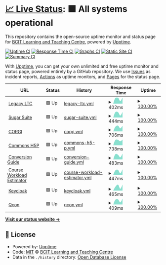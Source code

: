 # [📈 Live Status](https://BCIT-LTC.github.io/status): <!--live status--> **🟩 All systems operational**

This repository contains the open-source uptime monitor and status page for [BCIT Learning and Teaching Centre](https://course-production.ltc.bcit.ca), powered by [Upptime](https://github.com/upptime/upptime).

[![Uptime CI](https://github.com/BCIT-LTC/status/workflows/Uptime%20CI/badge.svg)](https://github.com/BCIT-LTC/status/actions?query=workflow%3A%22Uptime+CI%22)
[![Response Time CI](https://github.com/BCIT-LTC/status/workflows/Response%20Time%20CI/badge.svg)](https://github.com/BCIT-LTC/status/actions?query=workflow%3A%22Response+Time+CI%22)
[![Graphs CI](https://github.com/BCIT-LTC/status/workflows/Graphs%20CI/badge.svg)](https://github.com/BCIT-LTC/status/actions?query=workflow%3A%22Graphs+CI%22)
[![Static Site CI](https://github.com/BCIT-LTC/status/workflows/Static%20Site%20CI/badge.svg)](https://github.com/BCIT-LTC/status/actions?query=workflow%3A%22Static+Site+CI%22)
[![Summary CI](https://github.com/BCIT-LTC/status/workflows/Summary%20CI/badge.svg)](https://github.com/BCIT-LTC/status/actions?query=workflow%3A%22Summary+CI%22)

With [Upptime](https://upptime.js.org), you can get your own unlimited and free uptime monitor and status page, powered entirely by a GitHub repository. We use [Issues](https://github.com/BCIT-LTC/status/issues) as incident reports, [Actions](https://github.com/BCIT-LTC/status/actions) as uptime monitors, and [Pages](https://BCIT-LTC.github.io/status) for the status page.

<!--start: status pages-->
<!-- This summary is generated by Upptime (https://github.com/upptime/upptime) -->
<!-- Do not edit this manually, your changes will be overwritten -->
<!-- prettier-ignore -->
| URL | Status | History | Response Time | Uptime |
| --- | ------ | ------- | ------------- | ------ |
| <img alt="" src="https://icons.duckduckgo.com/ip3/ltc.bcit.ca.ico" height="13"> [Legacy LTC](https://ltc.bcit.ca/multimedia/) | 🟩 Up | [legacy-ltc.yml](https://github.com/BCIT-LTC/status/commits/HEAD/history/legacy-ltc.yml) | <details><summary><img alt="Response time graph" src="./graphs/legacy-ltc/response-time-week.png" height="20"> 402ms</summary><br><a href="https://BCIT-LTC.github.io/status/history/legacy-ltc"><img alt="Response time 368" src="https://img.shields.io/endpoint?url=https%3A%2F%2Fraw.githubusercontent.com%2FBCIT-LTC%2Fstatus%2FHEAD%2Fapi%2Flegacy-ltc%2Fresponse-time.json"></a><br><a href="https://BCIT-LTC.github.io/status/history/legacy-ltc"><img alt="24-hour response time 442" src="https://img.shields.io/endpoint?url=https%3A%2F%2Fraw.githubusercontent.com%2FBCIT-LTC%2Fstatus%2FHEAD%2Fapi%2Flegacy-ltc%2Fresponse-time-day.json"></a><br><a href="https://BCIT-LTC.github.io/status/history/legacy-ltc"><img alt="7-day response time 402" src="https://img.shields.io/endpoint?url=https%3A%2F%2Fraw.githubusercontent.com%2FBCIT-LTC%2Fstatus%2FHEAD%2Fapi%2Flegacy-ltc%2Fresponse-time-week.json"></a><br><a href="https://BCIT-LTC.github.io/status/history/legacy-ltc"><img alt="30-day response time 411" src="https://img.shields.io/endpoint?url=https%3A%2F%2Fraw.githubusercontent.com%2FBCIT-LTC%2Fstatus%2FHEAD%2Fapi%2Flegacy-ltc%2Fresponse-time-month.json"></a><br><a href="https://BCIT-LTC.github.io/status/history/legacy-ltc"><img alt="1-year response time 368" src="https://img.shields.io/endpoint?url=https%3A%2F%2Fraw.githubusercontent.com%2FBCIT-LTC%2Fstatus%2FHEAD%2Fapi%2Flegacy-ltc%2Fresponse-time-year.json"></a></details> | <details><summary><a href="https://BCIT-LTC.github.io/status/history/legacy-ltc">100.00%</a></summary><a href="https://BCIT-LTC.github.io/status/history/legacy-ltc"><img alt="All-time uptime 99.84%" src="https://img.shields.io/endpoint?url=https%3A%2F%2Fraw.githubusercontent.com%2FBCIT-LTC%2Fstatus%2FHEAD%2Fapi%2Flegacy-ltc%2Fuptime.json"></a><br><a href="https://BCIT-LTC.github.io/status/history/legacy-ltc"><img alt="24-hour uptime 100.00%" src="https://img.shields.io/endpoint?url=https%3A%2F%2Fraw.githubusercontent.com%2FBCIT-LTC%2Fstatus%2FHEAD%2Fapi%2Flegacy-ltc%2Fuptime-day.json"></a><br><a href="https://BCIT-LTC.github.io/status/history/legacy-ltc"><img alt="7-day uptime 100.00%" src="https://img.shields.io/endpoint?url=https%3A%2F%2Fraw.githubusercontent.com%2FBCIT-LTC%2Fstatus%2FHEAD%2Fapi%2Flegacy-ltc%2Fuptime-week.json"></a><br><a href="https://BCIT-LTC.github.io/status/history/legacy-ltc"><img alt="30-day uptime 98.60%" src="https://img.shields.io/endpoint?url=https%3A%2F%2Fraw.githubusercontent.com%2FBCIT-LTC%2Fstatus%2FHEAD%2Fapi%2Flegacy-ltc%2Fuptime-month.json"></a><br><a href="https://BCIT-LTC.github.io/status/history/legacy-ltc"><img alt="1-year uptime 99.84%" src="https://img.shields.io/endpoint?url=https%3A%2F%2Fraw.githubusercontent.com%2FBCIT-LTC%2Fstatus%2FHEAD%2Fapi%2Flegacy-ltc%2Fuptime-year.json"></a></details>
| <img alt="" src="https://icons.duckduckgo.com/ip3/sugar-suite.ltc.bcit.ca.ico" height="13"> [Sugar Suite](https://sugar-suite.ltc.bcit.ca) | 🟩 Up | [sugar-suite.yml](https://github.com/BCIT-LTC/status/commits/HEAD/history/sugar-suite.yml) | <details><summary><img alt="Response time graph" src="./graphs/sugar-suite/response-time-week.png" height="20"> 444ms</summary><br><a href="https://BCIT-LTC.github.io/status/history/sugar-suite"><img alt="Response time 408" src="https://img.shields.io/endpoint?url=https%3A%2F%2Fraw.githubusercontent.com%2FBCIT-LTC%2Fstatus%2FHEAD%2Fapi%2Fsugar-suite%2Fresponse-time.json"></a><br><a href="https://BCIT-LTC.github.io/status/history/sugar-suite"><img alt="24-hour response time 551" src="https://img.shields.io/endpoint?url=https%3A%2F%2Fraw.githubusercontent.com%2FBCIT-LTC%2Fstatus%2FHEAD%2Fapi%2Fsugar-suite%2Fresponse-time-day.json"></a><br><a href="https://BCIT-LTC.github.io/status/history/sugar-suite"><img alt="7-day response time 444" src="https://img.shields.io/endpoint?url=https%3A%2F%2Fraw.githubusercontent.com%2FBCIT-LTC%2Fstatus%2FHEAD%2Fapi%2Fsugar-suite%2Fresponse-time-week.json"></a><br><a href="https://BCIT-LTC.github.io/status/history/sugar-suite"><img alt="30-day response time 474" src="https://img.shields.io/endpoint?url=https%3A%2F%2Fraw.githubusercontent.com%2FBCIT-LTC%2Fstatus%2FHEAD%2Fapi%2Fsugar-suite%2Fresponse-time-month.json"></a><br><a href="https://BCIT-LTC.github.io/status/history/sugar-suite"><img alt="1-year response time 408" src="https://img.shields.io/endpoint?url=https%3A%2F%2Fraw.githubusercontent.com%2FBCIT-LTC%2Fstatus%2FHEAD%2Fapi%2Fsugar-suite%2Fresponse-time-year.json"></a></details> | <details><summary><a href="https://BCIT-LTC.github.io/status/history/sugar-suite">100.00%</a></summary><a href="https://BCIT-LTC.github.io/status/history/sugar-suite"><img alt="All-time uptime 99.82%" src="https://img.shields.io/endpoint?url=https%3A%2F%2Fraw.githubusercontent.com%2FBCIT-LTC%2Fstatus%2FHEAD%2Fapi%2Fsugar-suite%2Fuptime.json"></a><br><a href="https://BCIT-LTC.github.io/status/history/sugar-suite"><img alt="24-hour uptime 100.00%" src="https://img.shields.io/endpoint?url=https%3A%2F%2Fraw.githubusercontent.com%2FBCIT-LTC%2Fstatus%2FHEAD%2Fapi%2Fsugar-suite%2Fuptime-day.json"></a><br><a href="https://BCIT-LTC.github.io/status/history/sugar-suite"><img alt="7-day uptime 100.00%" src="https://img.shields.io/endpoint?url=https%3A%2F%2Fraw.githubusercontent.com%2FBCIT-LTC%2Fstatus%2FHEAD%2Fapi%2Fsugar-suite%2Fuptime-week.json"></a><br><a href="https://BCIT-LTC.github.io/status/history/sugar-suite"><img alt="30-day uptime 98.58%" src="https://img.shields.io/endpoint?url=https%3A%2F%2Fraw.githubusercontent.com%2FBCIT-LTC%2Fstatus%2FHEAD%2Fapi%2Fsugar-suite%2Fuptime-month.json"></a><br><a href="https://BCIT-LTC.github.io/status/history/sugar-suite"><img alt="1-year uptime 99.82%" src="https://img.shields.io/endpoint?url=https%3A%2F%2Fraw.githubusercontent.com%2FBCIT-LTC%2Fstatus%2FHEAD%2Fapi%2Fsugar-suite%2Fuptime-year.json"></a></details>
| <img alt="" src="https://icons.duckduckgo.com/ip3/corgi.ltc.bcit.ca.ico" height="13"> [CORGI](https://corgi.ltc.bcit.ca) | 🟩 Up | [corgi.yml](https://github.com/BCIT-LTC/status/commits/HEAD/history/corgi.yml) | <details><summary><img alt="Response time graph" src="./graphs/corgi/response-time-week.png" height="20"> 706ms</summary><br><a href="https://BCIT-LTC.github.io/status/history/corgi"><img alt="Response time 712" src="https://img.shields.io/endpoint?url=https%3A%2F%2Fraw.githubusercontent.com%2FBCIT-LTC%2Fstatus%2FHEAD%2Fapi%2Fcorgi%2Fresponse-time.json"></a><br><a href="https://BCIT-LTC.github.io/status/history/corgi"><img alt="24-hour response time 762" src="https://img.shields.io/endpoint?url=https%3A%2F%2Fraw.githubusercontent.com%2FBCIT-LTC%2Fstatus%2FHEAD%2Fapi%2Fcorgi%2Fresponse-time-day.json"></a><br><a href="https://BCIT-LTC.github.io/status/history/corgi"><img alt="7-day response time 706" src="https://img.shields.io/endpoint?url=https%3A%2F%2Fraw.githubusercontent.com%2FBCIT-LTC%2Fstatus%2FHEAD%2Fapi%2Fcorgi%2Fresponse-time-week.json"></a><br><a href="https://BCIT-LTC.github.io/status/history/corgi"><img alt="30-day response time 664" src="https://img.shields.io/endpoint?url=https%3A%2F%2Fraw.githubusercontent.com%2FBCIT-LTC%2Fstatus%2FHEAD%2Fapi%2Fcorgi%2Fresponse-time-month.json"></a><br><a href="https://BCIT-LTC.github.io/status/history/corgi"><img alt="1-year response time 712" src="https://img.shields.io/endpoint?url=https%3A%2F%2Fraw.githubusercontent.com%2FBCIT-LTC%2Fstatus%2FHEAD%2Fapi%2Fcorgi%2Fresponse-time-year.json"></a></details> | <details><summary><a href="https://BCIT-LTC.github.io/status/history/corgi">100.00%</a></summary><a href="https://BCIT-LTC.github.io/status/history/corgi"><img alt="All-time uptime 99.03%" src="https://img.shields.io/endpoint?url=https%3A%2F%2Fraw.githubusercontent.com%2FBCIT-LTC%2Fstatus%2FHEAD%2Fapi%2Fcorgi%2Fuptime.json"></a><br><a href="https://BCIT-LTC.github.io/status/history/corgi"><img alt="24-hour uptime 100.00%" src="https://img.shields.io/endpoint?url=https%3A%2F%2Fraw.githubusercontent.com%2FBCIT-LTC%2Fstatus%2FHEAD%2Fapi%2Fcorgi%2Fuptime-day.json"></a><br><a href="https://BCIT-LTC.github.io/status/history/corgi"><img alt="7-day uptime 100.00%" src="https://img.shields.io/endpoint?url=https%3A%2F%2Fraw.githubusercontent.com%2FBCIT-LTC%2Fstatus%2FHEAD%2Fapi%2Fcorgi%2Fuptime-week.json"></a><br><a href="https://BCIT-LTC.github.io/status/history/corgi"><img alt="30-day uptime 91.28%" src="https://img.shields.io/endpoint?url=https%3A%2F%2Fraw.githubusercontent.com%2FBCIT-LTC%2Fstatus%2FHEAD%2Fapi%2Fcorgi%2Fuptime-month.json"></a><br><a href="https://BCIT-LTC.github.io/status/history/corgi"><img alt="1-year uptime 99.03%" src="https://img.shields.io/endpoint?url=https%3A%2F%2Fraw.githubusercontent.com%2FBCIT-LTC%2Fstatus%2FHEAD%2Fapi%2Fcorgi%2Fuptime-year.json"></a></details>
| <img alt="" src="https://icons.duckduckgo.com/ip3/h5p.commons.bcit.ca.ico" height="13"> [Commons H5P](https://h5p.commons.bcit.ca) | 🟩 Up | [commons-h5-p.yml](https://github.com/BCIT-LTC/status/commits/HEAD/history/commons-h5-p.yml) | <details><summary><img alt="Response time graph" src="./graphs/commons-h5-p/response-time-week.png" height="20"> 738ms</summary><br><a href="https://BCIT-LTC.github.io/status/history/commons-h5-p"><img alt="Response time 674" src="https://img.shields.io/endpoint?url=https%3A%2F%2Fraw.githubusercontent.com%2FBCIT-LTC%2Fstatus%2FHEAD%2Fapi%2Fcommons-h5-p%2Fresponse-time.json"></a><br><a href="https://BCIT-LTC.github.io/status/history/commons-h5-p"><img alt="24-hour response time 782" src="https://img.shields.io/endpoint?url=https%3A%2F%2Fraw.githubusercontent.com%2FBCIT-LTC%2Fstatus%2FHEAD%2Fapi%2Fcommons-h5-p%2Fresponse-time-day.json"></a><br><a href="https://BCIT-LTC.github.io/status/history/commons-h5-p"><img alt="7-day response time 738" src="https://img.shields.io/endpoint?url=https%3A%2F%2Fraw.githubusercontent.com%2FBCIT-LTC%2Fstatus%2FHEAD%2Fapi%2Fcommons-h5-p%2Fresponse-time-week.json"></a><br><a href="https://BCIT-LTC.github.io/status/history/commons-h5-p"><img alt="30-day response time 821" src="https://img.shields.io/endpoint?url=https%3A%2F%2Fraw.githubusercontent.com%2FBCIT-LTC%2Fstatus%2FHEAD%2Fapi%2Fcommons-h5-p%2Fresponse-time-month.json"></a><br><a href="https://BCIT-LTC.github.io/status/history/commons-h5-p"><img alt="1-year response time 674" src="https://img.shields.io/endpoint?url=https%3A%2F%2Fraw.githubusercontent.com%2FBCIT-LTC%2Fstatus%2FHEAD%2Fapi%2Fcommons-h5-p%2Fresponse-time-year.json"></a></details> | <details><summary><a href="https://BCIT-LTC.github.io/status/history/commons-h5-p">100.00%</a></summary><a href="https://BCIT-LTC.github.io/status/history/commons-h5-p"><img alt="All-time uptime 99.83%" src="https://img.shields.io/endpoint?url=https%3A%2F%2Fraw.githubusercontent.com%2FBCIT-LTC%2Fstatus%2FHEAD%2Fapi%2Fcommons-h5-p%2Fuptime.json"></a><br><a href="https://BCIT-LTC.github.io/status/history/commons-h5-p"><img alt="24-hour uptime 100.00%" src="https://img.shields.io/endpoint?url=https%3A%2F%2Fraw.githubusercontent.com%2FBCIT-LTC%2Fstatus%2FHEAD%2Fapi%2Fcommons-h5-p%2Fuptime-day.json"></a><br><a href="https://BCIT-LTC.github.io/status/history/commons-h5-p"><img alt="7-day uptime 100.00%" src="https://img.shields.io/endpoint?url=https%3A%2F%2Fraw.githubusercontent.com%2FBCIT-LTC%2Fstatus%2FHEAD%2Fapi%2Fcommons-h5-p%2Fuptime-week.json"></a><br><a href="https://BCIT-LTC.github.io/status/history/commons-h5-p"><img alt="30-day uptime 98.49%" src="https://img.shields.io/endpoint?url=https%3A%2F%2Fraw.githubusercontent.com%2FBCIT-LTC%2Fstatus%2FHEAD%2Fapi%2Fcommons-h5-p%2Fuptime-month.json"></a><br><a href="https://BCIT-LTC.github.io/status/history/commons-h5-p"><img alt="1-year uptime 99.83%" src="https://img.shields.io/endpoint?url=https%3A%2F%2Fraw.githubusercontent.com%2FBCIT-LTC%2Fstatus%2FHEAD%2Fapi%2Fcommons-h5-p%2Fuptime-year.json"></a></details>
| <img alt="" src="https://icons.duckduckgo.com/ip3/conversion-guide.ltc.bcit.ca.ico" height="13"> [Conversion Guide](https://conversion-guide.ltc.bcit.ca) | 🟩 Up | [conversion-guide.yml](https://github.com/BCIT-LTC/status/commits/HEAD/history/conversion-guide.yml) | <details><summary><img alt="Response time graph" src="./graphs/conversion-guide/response-time-week.png" height="20"> 483ms</summary><br><a href="https://BCIT-LTC.github.io/status/history/conversion-guide"><img alt="Response time 421" src="https://img.shields.io/endpoint?url=https%3A%2F%2Fraw.githubusercontent.com%2FBCIT-LTC%2Fstatus%2FHEAD%2Fapi%2Fconversion-guide%2Fresponse-time.json"></a><br><a href="https://BCIT-LTC.github.io/status/history/conversion-guide"><img alt="24-hour response time 527" src="https://img.shields.io/endpoint?url=https%3A%2F%2Fraw.githubusercontent.com%2FBCIT-LTC%2Fstatus%2FHEAD%2Fapi%2Fconversion-guide%2Fresponse-time-day.json"></a><br><a href="https://BCIT-LTC.github.io/status/history/conversion-guide"><img alt="7-day response time 483" src="https://img.shields.io/endpoint?url=https%3A%2F%2Fraw.githubusercontent.com%2FBCIT-LTC%2Fstatus%2FHEAD%2Fapi%2Fconversion-guide%2Fresponse-time-week.json"></a><br><a href="https://BCIT-LTC.github.io/status/history/conversion-guide"><img alt="30-day response time 483" src="https://img.shields.io/endpoint?url=https%3A%2F%2Fraw.githubusercontent.com%2FBCIT-LTC%2Fstatus%2FHEAD%2Fapi%2Fconversion-guide%2Fresponse-time-month.json"></a><br><a href="https://BCIT-LTC.github.io/status/history/conversion-guide"><img alt="1-year response time 421" src="https://img.shields.io/endpoint?url=https%3A%2F%2Fraw.githubusercontent.com%2FBCIT-LTC%2Fstatus%2FHEAD%2Fapi%2Fconversion-guide%2Fresponse-time-year.json"></a></details> | <details><summary><a href="https://BCIT-LTC.github.io/status/history/conversion-guide">100.00%</a></summary><a href="https://BCIT-LTC.github.io/status/history/conversion-guide"><img alt="All-time uptime 99.82%" src="https://img.shields.io/endpoint?url=https%3A%2F%2Fraw.githubusercontent.com%2FBCIT-LTC%2Fstatus%2FHEAD%2Fapi%2Fconversion-guide%2Fuptime.json"></a><br><a href="https://BCIT-LTC.github.io/status/history/conversion-guide"><img alt="24-hour uptime 100.00%" src="https://img.shields.io/endpoint?url=https%3A%2F%2Fraw.githubusercontent.com%2FBCIT-LTC%2Fstatus%2FHEAD%2Fapi%2Fconversion-guide%2Fuptime-day.json"></a><br><a href="https://BCIT-LTC.github.io/status/history/conversion-guide"><img alt="7-day uptime 100.00%" src="https://img.shields.io/endpoint?url=https%3A%2F%2Fraw.githubusercontent.com%2FBCIT-LTC%2Fstatus%2FHEAD%2Fapi%2Fconversion-guide%2Fuptime-week.json"></a><br><a href="https://BCIT-LTC.github.io/status/history/conversion-guide"><img alt="30-day uptime 98.58%" src="https://img.shields.io/endpoint?url=https%3A%2F%2Fraw.githubusercontent.com%2FBCIT-LTC%2Fstatus%2FHEAD%2Fapi%2Fconversion-guide%2Fuptime-month.json"></a><br><a href="https://BCIT-LTC.github.io/status/history/conversion-guide"><img alt="1-year uptime 99.82%" src="https://img.shields.io/endpoint?url=https%3A%2F%2Fraw.githubusercontent.com%2FBCIT-LTC%2Fstatus%2FHEAD%2Fapi%2Fconversion-guide%2Fuptime-year.json"></a></details>
| <img alt="" src="https://icons.duckduckgo.com/ip3/course-workload-estimator.ltc.bcit.ca.ico" height="13"> [Course Workload Estimator](https://course-workload-estimator.ltc.bcit.ca) | 🟩 Up | [course-workload-estimator.yml](https://github.com/BCIT-LTC/status/commits/HEAD/history/course-workload-estimator.yml) | <details><summary><img alt="Response time graph" src="./graphs/course-workload-estimator/response-time-week.png" height="20"> 447ms</summary><br><a href="https://BCIT-LTC.github.io/status/history/course-workload-estimator"><img alt="Response time 357" src="https://img.shields.io/endpoint?url=https%3A%2F%2Fraw.githubusercontent.com%2FBCIT-LTC%2Fstatus%2FHEAD%2Fapi%2Fcourse-workload-estimator%2Fresponse-time.json"></a><br><a href="https://BCIT-LTC.github.io/status/history/course-workload-estimator"><img alt="24-hour response time 442" src="https://img.shields.io/endpoint?url=https%3A%2F%2Fraw.githubusercontent.com%2FBCIT-LTC%2Fstatus%2FHEAD%2Fapi%2Fcourse-workload-estimator%2Fresponse-time-day.json"></a><br><a href="https://BCIT-LTC.github.io/status/history/course-workload-estimator"><img alt="7-day response time 447" src="https://img.shields.io/endpoint?url=https%3A%2F%2Fraw.githubusercontent.com%2FBCIT-LTC%2Fstatus%2FHEAD%2Fapi%2Fcourse-workload-estimator%2Fresponse-time-week.json"></a><br><a href="https://BCIT-LTC.github.io/status/history/course-workload-estimator"><img alt="30-day response time 416" src="https://img.shields.io/endpoint?url=https%3A%2F%2Fraw.githubusercontent.com%2FBCIT-LTC%2Fstatus%2FHEAD%2Fapi%2Fcourse-workload-estimator%2Fresponse-time-month.json"></a><br><a href="https://BCIT-LTC.github.io/status/history/course-workload-estimator"><img alt="1-year response time 357" src="https://img.shields.io/endpoint?url=https%3A%2F%2Fraw.githubusercontent.com%2FBCIT-LTC%2Fstatus%2FHEAD%2Fapi%2Fcourse-workload-estimator%2Fresponse-time-year.json"></a></details> | <details><summary><a href="https://BCIT-LTC.github.io/status/history/course-workload-estimator">100.00%</a></summary><a href="https://BCIT-LTC.github.io/status/history/course-workload-estimator"><img alt="All-time uptime 99.82%" src="https://img.shields.io/endpoint?url=https%3A%2F%2Fraw.githubusercontent.com%2FBCIT-LTC%2Fstatus%2FHEAD%2Fapi%2Fcourse-workload-estimator%2Fuptime.json"></a><br><a href="https://BCIT-LTC.github.io/status/history/course-workload-estimator"><img alt="24-hour uptime 100.00%" src="https://img.shields.io/endpoint?url=https%3A%2F%2Fraw.githubusercontent.com%2FBCIT-LTC%2Fstatus%2FHEAD%2Fapi%2Fcourse-workload-estimator%2Fuptime-day.json"></a><br><a href="https://BCIT-LTC.github.io/status/history/course-workload-estimator"><img alt="7-day uptime 100.00%" src="https://img.shields.io/endpoint?url=https%3A%2F%2Fraw.githubusercontent.com%2FBCIT-LTC%2Fstatus%2FHEAD%2Fapi%2Fcourse-workload-estimator%2Fuptime-week.json"></a><br><a href="https://BCIT-LTC.github.io/status/history/course-workload-estimator"><img alt="30-day uptime 98.58%" src="https://img.shields.io/endpoint?url=https%3A%2F%2Fraw.githubusercontent.com%2FBCIT-LTC%2Fstatus%2FHEAD%2Fapi%2Fcourse-workload-estimator%2Fuptime-month.json"></a><br><a href="https://BCIT-LTC.github.io/status/history/course-workload-estimator"><img alt="1-year uptime 99.82%" src="https://img.shields.io/endpoint?url=https%3A%2F%2Fraw.githubusercontent.com%2FBCIT-LTC%2Fstatus%2FHEAD%2Fapi%2Fcourse-workload-estimator%2Fuptime-year.json"></a></details>
| <img alt="" src="https://icons.duckduckgo.com/ip3/keycloak.ltc.bcit.ca.ico" height="13"> [Keycloak](https://keycloak.ltc.bcit.ca) | 🟩 Up | [keycloak.yml](https://github.com/BCIT-LTC/status/commits/HEAD/history/keycloak.yml) | <details><summary><img alt="Response time graph" src="./graphs/keycloak/response-time-week.png" height="20"> 465ms</summary><br><a href="https://BCIT-LTC.github.io/status/history/keycloak"><img alt="Response time 363" src="https://img.shields.io/endpoint?url=https%3A%2F%2Fraw.githubusercontent.com%2FBCIT-LTC%2Fstatus%2FHEAD%2Fapi%2Fkeycloak%2Fresponse-time.json"></a><br><a href="https://BCIT-LTC.github.io/status/history/keycloak"><img alt="24-hour response time 548" src="https://img.shields.io/endpoint?url=https%3A%2F%2Fraw.githubusercontent.com%2FBCIT-LTC%2Fstatus%2FHEAD%2Fapi%2Fkeycloak%2Fresponse-time-day.json"></a><br><a href="https://BCIT-LTC.github.io/status/history/keycloak"><img alt="7-day response time 465" src="https://img.shields.io/endpoint?url=https%3A%2F%2Fraw.githubusercontent.com%2FBCIT-LTC%2Fstatus%2FHEAD%2Fapi%2Fkeycloak%2Fresponse-time-week.json"></a><br><a href="https://BCIT-LTC.github.io/status/history/keycloak"><img alt="30-day response time 432" src="https://img.shields.io/endpoint?url=https%3A%2F%2Fraw.githubusercontent.com%2FBCIT-LTC%2Fstatus%2FHEAD%2Fapi%2Fkeycloak%2Fresponse-time-month.json"></a><br><a href="https://BCIT-LTC.github.io/status/history/keycloak"><img alt="1-year response time 363" src="https://img.shields.io/endpoint?url=https%3A%2F%2Fraw.githubusercontent.com%2FBCIT-LTC%2Fstatus%2FHEAD%2Fapi%2Fkeycloak%2Fresponse-time-year.json"></a></details> | <details><summary><a href="https://BCIT-LTC.github.io/status/history/keycloak">100.00%</a></summary><a href="https://BCIT-LTC.github.io/status/history/keycloak"><img alt="All-time uptime 98.02%" src="https://img.shields.io/endpoint?url=https%3A%2F%2Fraw.githubusercontent.com%2FBCIT-LTC%2Fstatus%2FHEAD%2Fapi%2Fkeycloak%2Fuptime.json"></a><br><a href="https://BCIT-LTC.github.io/status/history/keycloak"><img alt="24-hour uptime 100.00%" src="https://img.shields.io/endpoint?url=https%3A%2F%2Fraw.githubusercontent.com%2FBCIT-LTC%2Fstatus%2FHEAD%2Fapi%2Fkeycloak%2Fuptime-day.json"></a><br><a href="https://BCIT-LTC.github.io/status/history/keycloak"><img alt="7-day uptime 100.00%" src="https://img.shields.io/endpoint?url=https%3A%2F%2Fraw.githubusercontent.com%2FBCIT-LTC%2Fstatus%2FHEAD%2Fapi%2Fkeycloak%2Fuptime-week.json"></a><br><a href="https://BCIT-LTC.github.io/status/history/keycloak"><img alt="30-day uptime 98.59%" src="https://img.shields.io/endpoint?url=https%3A%2F%2Fraw.githubusercontent.com%2FBCIT-LTC%2Fstatus%2FHEAD%2Fapi%2Fkeycloak%2Fuptime-month.json"></a><br><a href="https://BCIT-LTC.github.io/status/history/keycloak"><img alt="1-year uptime 98.02%" src="https://img.shields.io/endpoint?url=https%3A%2F%2Fraw.githubusercontent.com%2FBCIT-LTC%2Fstatus%2FHEAD%2Fapi%2Fkeycloak%2Fuptime-year.json"></a></details>
| <img alt="" src="https://icons.duckduckgo.com/ip3/qcon.ltc.bcit.ca.ico" height="13"> [Qcon](https://qcon.ltc.bcit.ca) | 🟩 Up | [qcon.yml](https://github.com/BCIT-LTC/status/commits/HEAD/history/qcon.yml) | <details><summary><img alt="Response time graph" src="./graphs/qcon/response-time-week.png" height="20"> 409ms</summary><br><a href="https://BCIT-LTC.github.io/status/history/qcon"><img alt="Response time 402" src="https://img.shields.io/endpoint?url=https%3A%2F%2Fraw.githubusercontent.com%2FBCIT-LTC%2Fstatus%2FHEAD%2Fapi%2Fqcon%2Fresponse-time.json"></a><br><a href="https://BCIT-LTC.github.io/status/history/qcon"><img alt="24-hour response time 390" src="https://img.shields.io/endpoint?url=https%3A%2F%2Fraw.githubusercontent.com%2FBCIT-LTC%2Fstatus%2FHEAD%2Fapi%2Fqcon%2Fresponse-time-day.json"></a><br><a href="https://BCIT-LTC.github.io/status/history/qcon"><img alt="7-day response time 409" src="https://img.shields.io/endpoint?url=https%3A%2F%2Fraw.githubusercontent.com%2FBCIT-LTC%2Fstatus%2FHEAD%2Fapi%2Fqcon%2Fresponse-time-week.json"></a><br><a href="https://BCIT-LTC.github.io/status/history/qcon"><img alt="30-day response time 440" src="https://img.shields.io/endpoint?url=https%3A%2F%2Fraw.githubusercontent.com%2FBCIT-LTC%2Fstatus%2FHEAD%2Fapi%2Fqcon%2Fresponse-time-month.json"></a><br><a href="https://BCIT-LTC.github.io/status/history/qcon"><img alt="1-year response time 402" src="https://img.shields.io/endpoint?url=https%3A%2F%2Fraw.githubusercontent.com%2FBCIT-LTC%2Fstatus%2FHEAD%2Fapi%2Fqcon%2Fresponse-time-year.json"></a></details> | <details><summary><a href="https://BCIT-LTC.github.io/status/history/qcon">100.00%</a></summary><a href="https://BCIT-LTC.github.io/status/history/qcon"><img alt="All-time uptime 99.33%" src="https://img.shields.io/endpoint?url=https%3A%2F%2Fraw.githubusercontent.com%2FBCIT-LTC%2Fstatus%2FHEAD%2Fapi%2Fqcon%2Fuptime.json"></a><br><a href="https://BCIT-LTC.github.io/status/history/qcon"><img alt="24-hour uptime 100.00%" src="https://img.shields.io/endpoint?url=https%3A%2F%2Fraw.githubusercontent.com%2FBCIT-LTC%2Fstatus%2FHEAD%2Fapi%2Fqcon%2Fuptime-day.json"></a><br><a href="https://BCIT-LTC.github.io/status/history/qcon"><img alt="7-day uptime 100.00%" src="https://img.shields.io/endpoint?url=https%3A%2F%2Fraw.githubusercontent.com%2FBCIT-LTC%2Fstatus%2FHEAD%2Fapi%2Fqcon%2Fuptime-week.json"></a><br><a href="https://BCIT-LTC.github.io/status/history/qcon"><img alt="30-day uptime 98.59%" src="https://img.shields.io/endpoint?url=https%3A%2F%2Fraw.githubusercontent.com%2FBCIT-LTC%2Fstatus%2FHEAD%2Fapi%2Fqcon%2Fuptime-month.json"></a><br><a href="https://BCIT-LTC.github.io/status/history/qcon"><img alt="1-year uptime 99.33%" src="https://img.shields.io/endpoint?url=https%3A%2F%2Fraw.githubusercontent.com%2FBCIT-LTC%2Fstatus%2FHEAD%2Fapi%2Fqcon%2Fuptime-year.json"></a></details>

<!--end: status pages-->

[**Visit our status website →**](https://BCIT-LTC.github.io/status)

## 📄 License

- Powered by: [Upptime](https://github.com/upptime/upptime)
- Code: [MIT](./LICENSE) © [BCIT Learning and Teaching Centre](https://course-production.ltc.bcit.ca)
- Data in the `./history` directory: [Open Database License](https://opendatacommons.org/licenses/odbl/1-0/)
